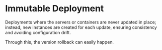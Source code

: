 # Immutable Deployment

Deployments where the servers or containers are never updated in place; instead, new instances are created for each update, ensuring consistency and avoiding configuration drift.

Through this, the version rollback can easily happen.